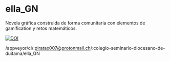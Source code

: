 # ella_GN
Novela gráfica construida de forma comunitaria con elementos de gamification y retos matemáticos.

[![DOI](https://zenodo.org/badge/DOI/10.5281/zenodo.1434288.svg)](https://doi.org/10.5281/zenodo.1434288)

/appveyor/ci/:piratax007@protonmail.ch/:colegio-seminario-diocesano-de-duitama/ella_GN
